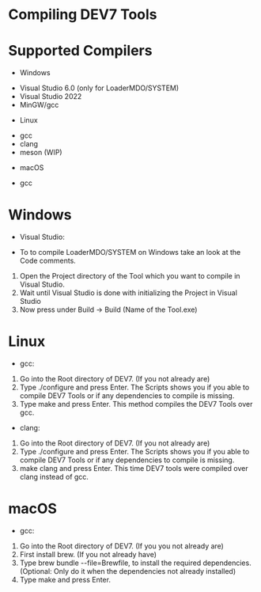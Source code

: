 # Compiling DEV7 Tools

# Supported Compilers
- Windows
* Visual Studio 6.0 (only for LoaderMDO/SYSTEM)
* Visual Studio 2022
* MinGW/gcc

- Linux
* gcc
* clang
* meson (WIP)

- macOS
* gcc

# Windows
- Visual Studio:
* To to compile LoaderMDO/SYSTEM on Windows take an look at the Code comments.

1. Open the Project directory of the Tool which you want to compile in Visual Studio.
2. Wait until Visual Studio is done with initializing the Project in Visual Studio
3. Now press under Build -> Build (Name of the Tool.exe)


# Linux
- gcc:
1. Go into the Root directory of DEV7. (If you not already are)
2. Type ./configure and press Enter. The Scripts shows you if you able to compile DEV7 Tools or if any dependencies to compile is missing.
3. Type make and press Enter. This method compiles the DEV7 Tools over gcc.

- clang:
1. Go into the Root directory of DEV7. (If you not already are)
2. Type ./configure and press Enter. The Scripts shows you if you able to compile DEV7 Tools or if any dependencies to compile is missing.
3. make clang and press Enter. This time DEV7 tools were compiled over clang instead of gcc.

# macOS
- gcc:
1. Go into the Root directory of DEV7. (If you you not already are) 
2. First install brew. (If you not already have)
3. Type brew bundle --file=Brewfile, to install the required dependencies. (Optional: Only do it when the dependencies not already installed)
4. Type make and press Enter. 
